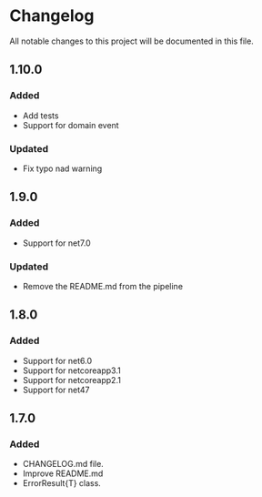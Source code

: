 # Changelog

All notable changes to this project will be documented in this file.

## 1.10.0

### Added

- Add tests
- Support for domain event

### Updated

-  Fix typo nad warning

## 1.9.0

### Added

- Support for net7.0

### Updated

-  Remove the README.md from the pipeline

## 1.8.0

### Added

- Support for net6.0
- Support for netcoreapp3.1
- Support for netcoreapp2.1
- Support for net47


## 1.7.0

### Added

- CHANGELOG.md file.
- Improve README.md
- ErrorResult{T} class.
